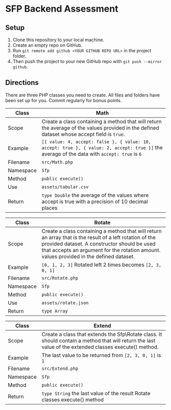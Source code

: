 # SFP Backend Assessment

## Setup
1. Clone this repository to your local machine.
2. Create an empty repo on GitHub.
3. Run `git remote add github <YOUR GITHUB REPO URL>` in the project folder.
4. Then push the project to your new GitHub repo with `git push --mirror github`.

## Directions
There are three PHP classes you need to create. All files and folders have been set up for you. Commit regularly for bonus points.

| Class | Math |
|-|-|
| Scope | Create a class containing a method that will return the average of the values provided in the defined dataset whose accept field is `true`. |
| Example | `[{ value: 4, accept: false }, { value: 10, accept: true }, { value: 2, accept: true }]` the average of the data with `accept: true` is `6` |
| Filename | `src/Math.php` |
| Namespace | `Sfp` |
| Method | `public execute()` |
| Use | `assets/tabular.csv` |
| Return | `type Double` the average of the values where accept is true with a precision of 10 decimal places |

| Class | Rotate |
|-|-|
| Scope | Create a class containing a method that will return an array that is the result of a left rotation of the provided dataset. A constructor should be used that accepts an argument for the rotation amount. values provided in the defined dataset. |
| Example | `[0, 1, 2, 3]` Rotated left 2 times becomes `[2, 3, 0, 1]` |
| Filename | `src/Rotate.php` |
| Namespace | `Sfp` |
| Method | `public execute()` |
| Use | `assets/rotate.json` |
| Return | `type Array` |

| Class | Extend |
|-|-|
| Scope | Create a class that extends the Sfp\Rotate class. It should contain a method that will return the last value of the extended classes execute() method. |
| Example | The last value to be returned from `[2, 3, 0, 1]` is `1` |
| Filename | `src/Extend.php` |
| Namespace | `Sfp` |
| Method | `public execute()` |
| Return | `type String` the last value of the result Rotate classes execute() method |
